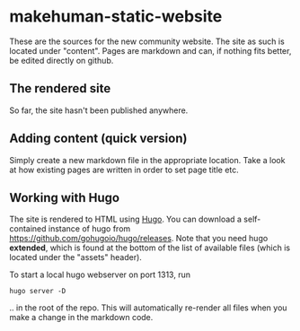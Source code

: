 # makehuman-static-website

These are the sources for the new community website. The site as such is located under "content". Pages are markdown and can, if nothing fits better, be edited directly on github.

## The rendered site

So far, the site hasn't been published anywhere.

## Adding content (quick version)

Simply create a new markdown file in the appropriate location. Take a look at how existing pages are written in order to set page title etc.

## Working with Hugo

The site is rendered to HTML using [Hugo](https://gohugo.io/). You can download a self-contained instance of hugo from https://github.com/gohugoio/hugo/releases. 
Note that you need hugo **extended**, which is found at the bottom of the list of available files (which is located under the "assets" header).

To start a local hugo webserver on port 1313, run 

    hugo server -D 
    
.. in the root of the repo. This will automatically re-render all files when you make a change in the markdown code.
